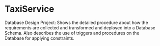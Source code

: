 # TaxiService
Database Design Project: Shows the detailed procedure about how the requirements are collected and transformed and deployed into a Database Schema. Also describes the use of triggers and procedures on the Database for applying constraints.
